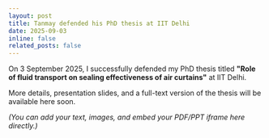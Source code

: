 ```yaml
---
layout: post
title: Tanmay defended his PhD thesis at IIT Delhi
date: 2025-09-03
inline: false
related_posts: false
---
```


On 3 September 2025, I successfully defended my PhD thesis titled **"Role of fluid transport on sealing effectiveness of air curtains"** at IIT Delhi.

More details, presentation slides, and a full-text version of the thesis will be available here soon.

_(You can add your text, images, and embed your PDF/PPT iframe here directly.)_
